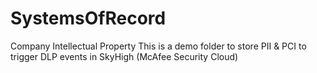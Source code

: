 # SystemsOfRecord
Company Intellectual Property
This is a demo folder to store PII & PCI to trigger DLP events in SkyHigh (McAfee Security Cloud) 
